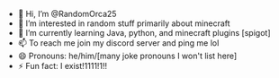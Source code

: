 - 👋 Hi, I’m @RandomOrca25
- 👀 I’m interested in random stuff primarily about minecraft
- 🌱 I’m currently learning Java, python, and minecraft plugins [spigot]
- 📫 To reach me join my discord server and ping me lol
- 😄 Pronouns: he/him/[many joke pronouns I won't list here]
- ⚡ Fun fact: I exist!1111!1!!

